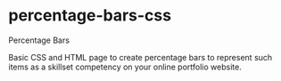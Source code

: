 # percentage-bars-css
Percentage Bars

Basic CSS and HTML page to create percentage bars to represent such items as a skillset competency on your online portfolio website.
